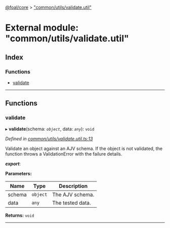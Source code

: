 [@foal/core](../README.md) > ["common/utils/validate.util"](../modules/_common_utils_validate_util_.md)

# External module: "common/utils/validate.util"

## Index

### Functions

* [validate](_common_utils_validate_util_.md#validate)

---

## Functions

<a id="validate"></a>

###  validate

▸ **validate**(schema: *`object`*, data: *`any`*): `void`

*Defined in [common/utils/validate.util.ts:13](https://github.com/FoalTS/foal/blob/aac11366/packages/core/src/common/utils/validate.util.ts#L13)*

Validate an object against an AJV schema. If the object is not validated, the function throws a ValidationError with the failure details.

*__export__*: 

**Parameters:**

| Name | Type | Description |
| ------ | ------ | ------ |
| schema | `object` |  The AJV schema. |
| data | `any` |  The tested data. |

**Returns:** `void`

___

